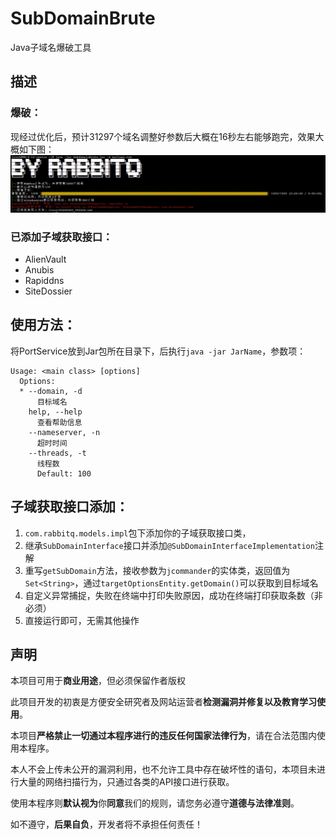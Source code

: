 # SubDomainBrute
Java子域名爆破工具
## 描述

### 爆破：

现经过优化后，预计31297个域名调整好参数后大概在16秒左右能够跑完，效果大概如下图：
![img.png](img/img.png)

### 已添加子域获取接口：

* AlienVault
* Anubis
* Rapiddns
* SiteDossier

## 使用方法：

将PortService放到Jar包所在目录下，后执行`java -jar JarName`，参数项：

```
Usage: <main class> [options]
  Options:
  * --domain, -d
      目标域名
    help, --help
      查看帮助信息
    --nameserver, -n
      超时时间
    --threads, -t
      线程数
      Default: 100
```

## 子域获取接口添加：

1. `com.rabbitq.models.impl`包下添加你的子域获取接口类，
2. 继承`SubDomainInterface`接口并添加`@SubDomainInterfaceImplementation`注解
3. 重写`getSubDomain`方法，接收参数为`jcommander`的实体类，返回值为`Set<String>`，通过`targetOptionsEntity.getDomain()`可以获取到目标域名
4. 自定义异常捕捉，失败在终端中打印失败原因，成功在终端打印获取条数（非必须）
5. 直接运行即可，无需其他操作

## 声明

本项目可用于**商业用途**，但必须保留作者版权

此项目开发的初衷是方便安全研究者及网站运营者**检测漏洞并修复以及教育学习使用**。

本项目**严格禁止一切通过本程序进行的违反任何国家法律行为**，请在合法范围内使用本程序。

本人不会上传未公开的漏洞利用，也不允许工具中存在破坏性的语句，本项目未进行大量的网络扫描行为，只通过各类的API接口进行获取。

使用本程序则**默认视为**你**同意**我们的规则，请您务必遵守**道德与法律准则**。

如不遵守，**后果自负**，开发者将不承担任何责任！